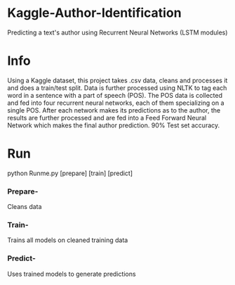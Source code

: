 # Kaggle-Author-Identification
Predicting a text's author using Recurrent Neural Networks (LSTM modules)

# Info
Using a Kaggle dataset, this project takes .csv data, cleans and processes it and does a train/test split. Data is further processed using NLTK to tag each word in a sentence with a part of speech (POS). The POS data is collected and fed into four recurrent neural networks, each of them specializing on a single POS. After each network makes its predictions as to the author, the results are further processed and are fed into a Feed Forward Neural Network which makes the final author prediction. 90% Test set accuracy.

# Run
python Runme.py [prepare] [train] [predict]

### Prepare-
Cleans data

### Train-
Trains all models on cleaned training data

### Predict-
Uses trained models to generate predictions
